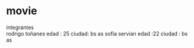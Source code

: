 # movie
  integrantes   
rodrigo toñanes
edad : 25 
ciudad: bs as
sofia servian 
edad :22
ciudad : bs as
